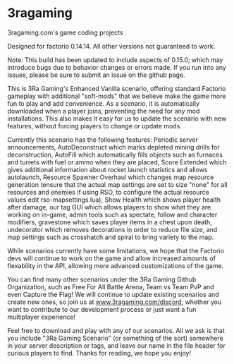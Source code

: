 # 3ragaming

3ragaming.com's game coding projects

Designed for factorio 0.14.14. All other versions not guaranteed to work.

Note: This build has been updated to include aspects of 0.15.0; which may introduce bugs due to behavior changes or errors made. If you run into any issues, please be sure to submit an issue on the github page.

This is 3Ra Gaming's Enhanced Vanilla scenario, offering standard Factorio gameplay with additional "soft-mods" that we believe make the game more fun to play and add convenience. As a scenario, it is automatically downloaded when a player joins, preventing the need for any mod installations. This also makes it easy for us to update the scenario with new features, without forcing players to change or update mods. 

Currently this scenario has the following features: Periodic server announcements, AutoDeconstruct which marks depleted mining drills for deconstruction, AutoFill which automatically fills objects such as furnaces and turrets with fuel or ammo when they are placed, Score Extended which gives additional information about rocket launch statistics and allows autolaunch, Resource Spawner Overhaul which changes map resource generation (ensure that the actual map settings are set to size "none" for all resources and enemies if using RSO, to configure the actual resource values edit rso-mapsettings.lua), Show Health which shows player health after damage, our tag GUI which allows players to show what they are working on in-game, admin tools such as spectate, follow and character modifiers, gravestone which saves player items in a chest upon death, undecorator which removes decorations in order to reduce file size, and map settings such as crosshatch and spiral to bring variety to the map.

While scenarios currently have some limitations, we hope that the Factorio devs will continue to work on the game and allow increased amounts of flexability in the API, allowing more advanced customizations of the game.

You can find many other scenarios under the 3Ra Gaming Github Organization, such as Free For All Battle Arena, Team vs Team PvP and even Capture the Flag! We will continue to update existing scenarios and create new ones, so join us at www.3ragaming.com/discord, whether you want to contribute to our development process or just want a fun multiplayer experience! 

Feel free to download and play with any of our scenarios. All we ask is that you include "3Ra Gaming Scenario" (or something of the sort) somewhere in your server description or tags, and leave our name in the file header for curious players to find. Thanks for reading, we hope you enjoy!
